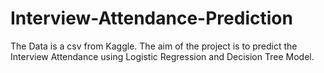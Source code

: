 # Interview-Attendance-Prediction
The Data is a csv from Kaggle. The aim of the project is to predict the Interview Attendance using Logistic Regression and Decision Tree Model.
